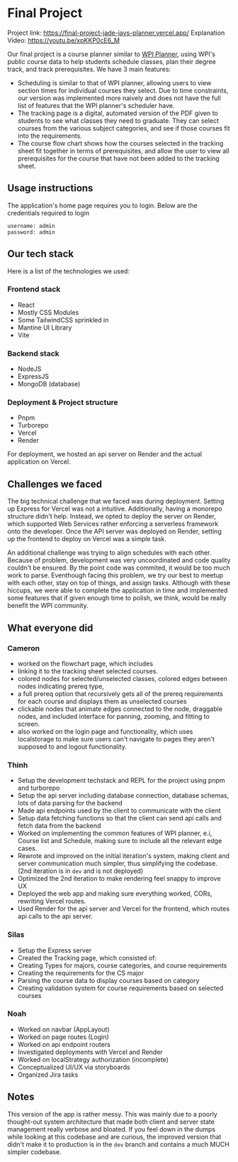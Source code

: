 # Final Project

Project link: https://final-project-jade-jays-planner.vercel.app/ 
Explanation Video: https://youtu.be/xpKKP0cE6_M

Our final project is a course planner similar to [WPI Planner](https://planner.wpi.edu/), using WPI's public course data to help students schedule classes, plan their degree track, and track prerequisites. We have 3 main features:
- Scheduling is similar to that of WPI planner, allowing users to view section times for individual courses they select. Due to time constraints, our version was implemented more naively and does not have the full list of features that the WPI planner's scheduler have.
- The tracking page is a digital, automated version of the PDF given to students to see what classes they need to graduate. They can select courses from the various subject categories, and see if those courses fit into the requirements.
- The course flow chart shows how the courses selected in the tracking sheet fit together in terms of prerequisites, and allow the user to view all prerequisites for the course that have not been added to the tracking sheet.

## Usage instructions
The application's home page requires you to login. Below are the credentials required to login
```
username: admin
password: admin
```

## Our tech stack

Here is a list of the technologies we used:

### Frontend stack
- React
- Mostly CSS Modules
- Some TailwindCSS sprinkled in
- Mantine UI Library
- Vite

### Backend stack
- NodeJS
- ExpressJS
- MongoDB (database)

### Deployment & Project structure
- Pnpm 
- Turborepo
- Vercel
- Render

For deployment, we hosted an api server on Render and the actual application on Vercel.  

## Challenges we faced

The big technical challenge that we faced was during deployment. Setting up Express for Vercel was not a intuitive. Additionally, having a monorepo structure didn't help. Instead, we opted to deploy the server on Render, which supported Web Services rather enforcing a serverless framework onto the developer. Once the API server was deployed on Render, setting up the frontend to deploy on Vercel was a simple task.

An additional challenge was trying to align schedules with each other. Because of problem, development was very uncoordinated and code quality couldn't be ensured. By the point code was commited, it would be too much work to parse. Eventhough facing this problem, we try our best to meetup with each other, stay on top of things, and assign tasks. Although with these hiccups, we were able to complete the application in time and implemented some features that if given enough time to polish, we think, would be really benefit the WPI community.

## What everyone did

### Cameron
- worked on the flowchart page, which includes
- linking it to the tracking sheet selected courses.
- colored nodes for selected/unselected classes, colored edges between nodes indicating prereq type,
- a full prereq option that recursively gets all of the prereq requirements for each course and displays them as unselected courses
- clickable nodes that animate edges connected to the node, draggable nodes, and included interface for panning, zooming, and fitting to screen.
- also worked on the login page and functionality, which uses localstorage to make sure users can't navigate to pages they aren't supposed to and logout functionality.

### Thinh
- Setup the development techstack and REPL for the project using pnpm and turborepo
- Setup the api server including database connection, database schemas, lots of data parsing for the backend
- Made api endpoints used by the client to communicate with the client
- Setup data fetching functions so that the client can send api calls and fetch data from the backend
- Worked on implementing the common features of WPI planner, e.i, Course list and Schedule, making sure to include all the relevant edge cases.
- Rewrote and improved on the initial iteration's system, making client and server communication much simpler, thus simplifying the codebase. (2nd iteration is in `dev` and is not deployed)
- Optimized the 2nd iteration to make rendering feel snappy to improve UX 
- Deployed the web app and making sure everything worked, CORs, rewriting Vercel routes.
- Used Render for the api server and Vercel for the frontend, which routes api calls to the api server.

### Silas
- Setup the Express server
- Created the Tracking page, which consisted of:
- Creating Types for majors, course categories, and course requirements
- Creating the requirements for the CS major
- Parsing the course data to display courses based on category
- Creating validation system for course requirements based on selected courses
 
### Noah
- Worked on navbar (AppLayout)
- Worked on page routes (Login)
- Worked on api endpoint routers
- Investigated deployments with Vercel and Render
- Worked on localStrategy authorization (incomplete)
- Conceptualized UI/UX via storyboards
- Organized Jira tasks

## Notes

This version of the app is rather messy. This was mainly due to a poorly thought-out system architecture that made
both client and server state management really verbose and bloated. If you feel down in the dumps while looking at
this codebase and are curious, the improved version that didn't make it to production is in the `dev` branch and 
contains a much MUCH simpler codebase.

